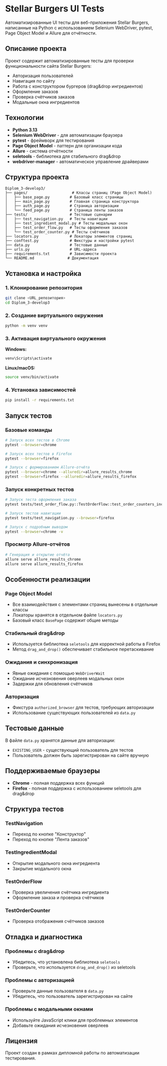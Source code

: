 # Stellar Burgers UI Tests

Автоматизированные UI тесты для веб-приложения Stellar Burgers, написанные на Python с использованием Selenium WebDriver, pytest, Page Object Model и Allure для отчётности.

## Описание проекта

Проект содержит автоматизированные тесты для проверки функциональности сайта Stellar Burgers:
- Авторизация пользователей
- Навигация по сайту
- Работа с конструктором бургеров (drag&drop ингредиентов)
- Оформление заказов
- Проверка счётчиков заказов
- Модальные окна ингредиентов

## Технологии

- **Python 3.13**
- **Selenium WebDriver** - для автоматизации браузера
- **pytest** - фреймворк для тестирования
- **Page Object Model** - паттерн для организации кода
- **Allure** - система отчётности
- **seletools** - библиотека для стабильного drag&drop
- **webdriver-manager** - автоматическое управление драйверами

## Структура проекта

```
Diplom_3-develop3/
├── pages/                    # Классы страниц (Page Object Model)
│   ├── base_page.py         # Базовый класс страницы
│   ├── main_page.py         # Главная страница конструктора
│   ├── auth_page.py         # Страница авторизации
│   └── feed_page.py         # Страница ленты заказов
├── tests/                   # Тестовые сценарии
│   ├── test_navigation.py   # Тесты навигации
│   ├── test_ingredient_modal.py # Тесты модальных окон
│   ├── test_order_flow.py   # Тесты оформления заказов
│   └── test_order_counter.py # Тесты счётчиков
├── locators.py              # Локаторы элементов страниц
├── conftest.py              # Фикстуры и настройки pytest
├── data.py                  # Тестовые данные
├── urls.py                  # URL-адреса
├── requirements.txt         # Зависимости проекта
└── README.md               # Документация
```

## Установка и настройка

### 1. Клонирование репозитория
```bash
git clone <URL_репозитория>
cd Diplom_3-develop3
```

### 2. Создание виртуального окружения
```bash
python -m venv venv
```

### 3. Активация виртуального окружения
**Windows:**
```bash
venv\Scripts\activate
```

**Linux/macOS:**
```bash
source venv/bin/activate
```

### 4. Установка зависимостей
```bash
pip install -r requirements.txt
```

## Запуск тестов

### Базовые команды
```bash
# Запуск всех тестов в Chrome
pytest --browser=chrome

# Запуск всех тестов в Firefox
pytest --browser=firefox

# Запуск с формированием Allure-отчёта
pytest --browser=chrome --alluredir=allure_results_chrome
pytest --browser=firefox --alluredir=allure_results_firefox
```

### Запуск конкретных тестов
```bash
# Запуск теста оформления заказа
pytest tests/test_order_flow.py::TestOrderFlow::test_order_counters_increment_after_order --browser=chrome

# Запуск тестов навигации
pytest tests/test_navigation.py --browser=firefox

# Запуск с подробным выводом
pytest --browser=chrome -v
```

### Просмотр Allure-отчётов
```bash
# Генерация и открытие отчёта
allure serve allure_results_chrome
allure serve allure_results_firefox
```

## Особенности реализации

### Page Object Model
- Все взаимодействия с элементами страниц вынесены в отдельные классы
- Локаторы хранятся в отдельном файле `locators.py`
- Базовый класс `BasePage` содержит общие методы

### Стабильный drag&drop
- Используется библиотека `seletools` для корректной работы в Firefox
- Метод `drag_and_drop()` обеспечивает стабильное перетаскивание

### Ожидания и синхронизация
- Явные ожидания с помощью `WebDriverWait`
- Ожидание исчезновения оверлеев модальных окон
- Задержки для обновления счётчиков

### Авторизация
- Фикстура `authorized_browser` для тестов, требующих авторизации
- Использование существующих пользователей из `data.py`

## Тестовые данные

В файле `data.py` хранятся данные для авторизации:
- `EXISTING_USER` - существующий пользователь для тестов
- Пользователь должен быть зарегистрирован на сайте вручную

## Поддерживаемые браузеры

- **Chrome** - полная поддержка всех функций
- **Firefox** - полная поддержка с использованием seletools для drag&drop

## Структура тестов

### TestNavigation
- Переход по кнопке "Конструктор"
- Переход по кнопке "Лента заказов"

### TestIngredientModal
- Открытие модального окна ингредиента
- Закрытие модального окна

### TestOrderFlow
- Проверка увеличения счётчика ингредиента
- Оформление заказа и проверка счётчиков

### TestOrderCounter
- Проверка отображения счётчиков заказов

## Отладка и диагностика

### Проблемы с drag&drop
- Убедитесь, что установлена библиотека `seletools`
- Проверьте, что используется `drag_and_drop()` из seletools

### Проблемы с авторизацией
- Проверьте данные пользователя в `data.py`
- Убедитесь, что пользователь зарегистрирован на сайте

### Проблемы с модальными окнами
- Используйте JavaScript клики для проблемных элементов
- Добавьте ожидания исчезновения оверлеев

## Лицензия

Проект создан в рамках дипломной работы по автоматизации тестирования.